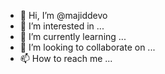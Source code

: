 - 👋 Hi, I’m @majiddevo
- 👀 I’m interested in ...
- 🌱 I’m currently learning ...
- 💞️ I’m looking to collaborate on ...
- 📫 How to reach me ...

<!---
majiddevo/majiddevo is a ✨ special ✨ repository because its `README.md` (this file) appears on your GitHub profile.
You can click the Preview link to take a look at your changes.
--->
